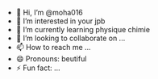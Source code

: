 - 👋 Hi, I’m @moha016
- 👀 I’m interested in your jpb
- 🌱 I’m currently learning physique chimie
- 💞️ I’m looking to collaborate on ...
- 📫 How to reach me ...
- 😄 Pronouns: beutiful
- ⚡ Fun fact: ...


<!---
moha016/moha016 is a ✨ special ✨ repository because its `README.md` (this file) appears on your GitHub profile.
You can click the Preview link to take a look at your changes.
--->
